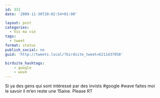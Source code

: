 ```yaml
---
id: 331
date: '2009-11-30T20:02:54+01:00'

layout: post
categories:
  - Vis ma vie
tags:
  - tweet
format: status
publish_social: no
guid: 'http://tweets.local/?birdsite_tweet=6211437058'

birdsite_hashtags:
    - google
    - wave
---
```


Si ya des gens qui sont intéressé par des invists #google #wave faites moi le savoir il m’en reste une 15aine. Please RT